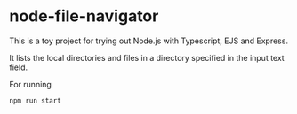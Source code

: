 # node-file-navigator

This is a toy project for trying out Node.js with Typescript, EJS and Express.

It lists the local directories and files in a directory specified in the input text field. 

For running 

```npm run start```

